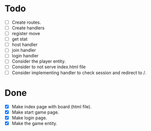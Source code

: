 # Todo

- [ ] Create routes.
- [ ] Create handlers
 - [ ] register move
 - [ ] get stat
 - [ ] host handler
 - [ ] join handler
 - [ ] login handler
- [ ] Consider the player entity.
- [ ] Consider to not serve index.html file
- [ ] Consider implementing handler to check session and redirect to /.

# Done

- [x] Make index page with board (html file).
- [x] Make start game page.
- [x] Make login page.
- [x] Make the game entity.
